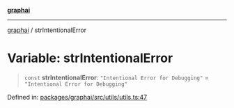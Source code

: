 [**graphai**](../README.md)

***

[graphai](../globals.md) / strIntentionalError

# Variable: strIntentionalError

> `const` **strIntentionalError**: `"Intentional Error for Debugging"` = `"Intentional Error for Debugging"`

Defined in: [packages/graphai/src/utils/utils.ts:47](https://github.com/kawamataryo/graphai/blob/d1a2c5ee2f62deae7af78fb66f65face3cfa29fb/packages/graphai/src/utils/utils.ts#L47)
